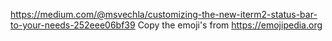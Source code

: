 https://medium.com/@msvechla/customizing-the-new-iterm2-status-bar-to-your-needs-252eee06bf39
Copy the emoji's from https://emojipedia.org
